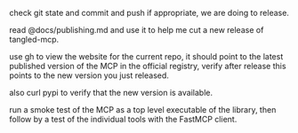 check git state and commit and push if appropriate, we are doing to release.

read @docs/publishing.md and use it to help me cut a new release of tangled-mcp.

use gh to view the website for the current repo, it should point to the latest published version of the MCP in the official registry, verify after release this points to the new version you just released.

also curl pypi to verify that the new version is available.

run a smoke test of the MCP as a top level executable of the library, then follow by a test of the individual tools with the FastMCP client.